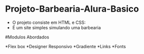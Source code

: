 # Projeto-Barbearia-Alura-Basico

* O projeto consiste em HTML e CSS:
* É um site simples simulando uma barbearia

#Modulos Abordados

*Flex box
*Designer Responsivo
*Gradiente
*Links
*Fonts
